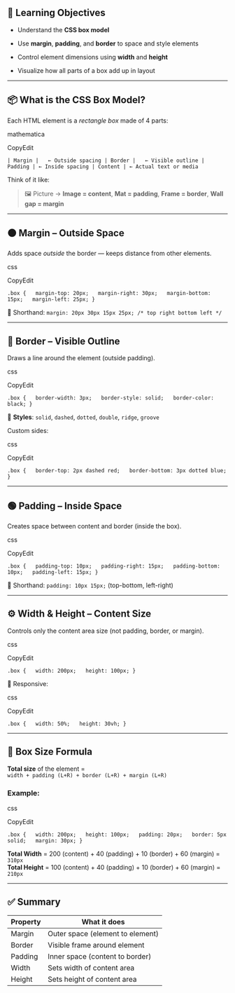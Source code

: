 ## 🎯 Learning Objectives

- Understand the **CSS box model**
    
- Use **margin**, **padding**, and **border** to space and style elements
    
- Control element dimensions using **width** and **height**
    
- Visualize how all parts of a box add up in layout
    

---

## 📦 What is the CSS Box Model?

Each HTML element is a _rectangle box_ made of 4 parts:

mathematica

CopyEdit

`| Margin |   ← Outside spacing | Border |   ← Visible outline | Padding | ← Inside spacing | Content | ← Actual text or media`

Think of it like:

> 🖼️ Picture → **Image = content**, **Mat = padding**, **Frame = border**, **Wall gap = margin**

---

## 🟠 **Margin** – Outside Space

Adds space _outside_ the border — keeps distance from other elements.

css

CopyEdit

`.box {   margin-top: 20px;   margin-right: 30px;   margin-bottom: 15px;   margin-left: 25px; }`

🔹 Shorthand: `margin: 20px 30px 15px 25px; /* top right bottom left */`

---

## 🔵 **Border** – Visible Outline

Draws a line around the element (outside padding).

css

CopyEdit

`.box {   border-width: 3px;   border-style: solid;   border-color: black; }`

🎨 **Styles**: `solid`, `dashed`, `dotted`, `double`, `ridge`, `groove`

Custom sides:

css

CopyEdit

`.box {   border-top: 2px dashed red;   border-bottom: 3px dotted blue; }`

---

## 🟢 **Padding** – Inside Space

Creates space between content and border (inside the box).

css

CopyEdit

`.box {   padding-top: 10px;   padding-right: 15px;   padding-bottom: 10px;   padding-left: 15px; }`

🔹 Shorthand: `padding: 10px 15px;` (top-bottom, left-right)

---

## ⚙️ **Width & Height** – Content Size

Controls only the content area size (not padding, border, or margin).

css

CopyEdit

`.box {   width: 200px;   height: 100px; }`

📱 Responsive:

css

CopyEdit

`.box {   width: 50%;   height: 30vh; }`

---

## 📐 Box Size Formula

**Total size** of the element =  
`width + padding (L+R) + border (L+R) + margin (L+R)`

### Example:

css

CopyEdit

`.box {   width: 200px;   height: 100px;   padding: 20px;   border: 5px solid;   margin: 30px; }`

**Total Width** = 200 (content) + 40 (padding) + 10 (border) + 60 (margin) = `310px`  
**Total Height** = 100 (content) + 40 (padding) + 10 (border) + 60 (margin) = `210px`

---

## ✅ Summary

|Property|What it does|
|---|---|
|Margin|Outer space (element to element)|
|Border|Visible frame around element|
|Padding|Inner space (content to border)|
|Width|Sets width of content area|
|Height|Sets height of content area|